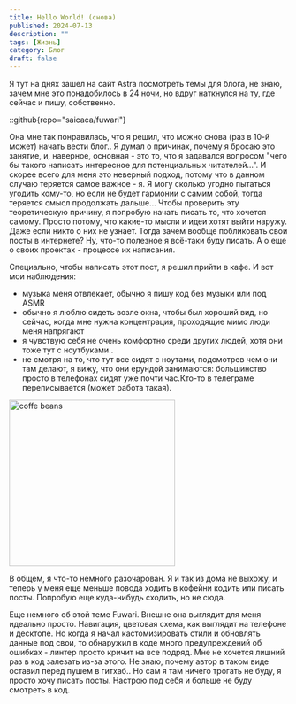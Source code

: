 ```yaml
---
title: Hello World! (снова)
published: 2024-07-13
description: ""
tags: [Жизнь]
category: Блог
draft: false
---
```


Я тут на днях зашел на сайт Astra посмотреть темы для блога, не знаю, зачем мне это понадобилось в 24 ночи, но вдруг наткнулся на ту, где сейчас и пишу, собственно.

::github{repo="saicaca/fuwari"}

Она мне так понравилась, что я решил, что можно снова (раз в 10-й может) начать вести блог.. Я думал о причинах, почему я бросаю это занятие, и, наверное, основная - это то, что я задавался вопросом "чего бы такого написать интересное для потенциальных читателей...". И скорее всего для меня это неверный подход, потому что в данном случаю теряется самое важное - я. Я могу сколько угодно пытаться угодить кому-то, но если не будет гармонии с самим собой, тогда теряется смысл продолжать дальше... Чтобы проверить эту теоретическую причину, я попробую начать писать то, что хочется самому. Просто потому, что какие-то мысли и идеи хотят выйти наружу. Даже если никто о них не узнает. Тогда зачем вообще побликовать свои посты в интернете? Ну, что-то полезное я всё-таки буду писать. А о еще о своих проектах - процессе их написания.

Специально, чтобы написать этот пост, я решил прийти в кафе. И вот мои наблюдения:
- музыка меня отвлекает, обычно я пишу код без музыки или под ASMR
- обычно я люблю сидеть возле окна, чтобы был хороший вид, но сейчас, когда мне нужна концентрация, проходящие мимо люди меня напрягают
- я чувствую себя не очень комфортно среди других людей, хотя они тоже тут с ноутбуками..
- не смотря на то, что тут все сидят с ноутами, подсмотрев чем они там делают, я вижу, что они ерундой занимаются: большинство просто в телефонах сидят уже почти час.Кто-то в телеграме переписывается (может работа такая).

<img src="/images/coffebeans.jpg" alt="coffe beans" width="300" styles="margin: 0 auto;"/>

В общем, я что-то немного разочарован. Я и так из дома не выхожу, и теперь у меня еще меньше повода ходить в кофейни кодить или писать посты. Попробую еще куда-нибудь сходить, но не сюда.

Еще немного об этой теме Fuwari. Внешне она выглядит для меня идеально просто. Навигация, цветовая схема, как выглядит на телефоне и десктопе. Но когда я начал кастомизировать стили и обновлять данные под свои, то обнаружил в коде много предупреждений об ошибках - линтер просто кричит на все подряд. Мне не хочется лишний раз в код залезать из-за этого. Не знаю, почему автор в таком виде оставил перед пушем в гитхаб.. Но сам я там ничего трогать не буду, я просто хочу писать посты. Настрою под себя и больше не буду смотреть в код.
